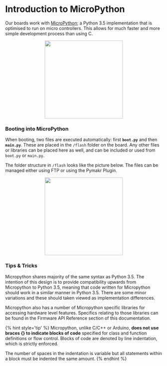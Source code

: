 # Introduction to MicroPython

Our boards work with [MicroPython](https://micropython.org/); a Python 3.5 implementation that is optimised to run on micro controllers. This allows for much faster and more simple development process than using C.

<p align="center"><img src ="../../../img/micropython.jpg" width="250"></p>

### Booting into MicroPython

When booting, two files are executed automatically: first **`boot.py`** and then **`main.py`**. These are placed in the `/flash` folder on the board. Any other files or libraries can be placed here as well, and can be included or used from `boot.py` or `main.py`.

The folder structure in `/flash` looks like the picture below. The files can be managed either using FTP or using the Pymakr Plugin.

<p align="center"><img src ="../../../img/mp-filestructure.png" width="250"></p>

### Tips & Tricks
Micropython shares majority of the same syntax as Python 3.5. The intention of this design is to provide compatibility upwards from Micropython to Python 3.5, meaning that code written for Micropython should work in a similar manner in Python 3.5. There are some minor variations and these should taken viewed as implementation differences.

Micropython also has a number of Micropython specific libraries for accessing hardware level features. Specifics relating to those libraries can be found in the Firmware API Reference section of this documentation.

{% hint style='tip' %}
Micropython, unlike C/C++ or Arduino, **does not use braces {} to indicate blocks of code** specified for class and function definitions or flow control. Blocks of code are denoted by line indentation, which is strictly enforced.

The number of spaces in the indentation is variable but all statements within a block must be indented the same amount.
{% endhint %}
